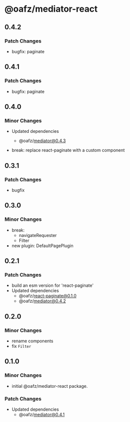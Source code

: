 # @oafz/mediator-react

## 0.4.2

### Patch Changes

- bugfix: paginate

## 0.4.1

### Patch Changes

- bugfix: paginate

## 0.4.0

### Minor Changes

- Updated dependencies

  - @oafz/mediator@0.4.3

- break: replace react-paginate with a custom component

## 0.3.1

### Patch Changes

- bugfix

## 0.3.0

### Minor Changes

- break:
  - navigateRequester
  - Filter
- new plugin: DefaultPagePlugin

## 0.2.1

### Patch Changes

- build an esm version for 'react-paginate'
- Updated dependencies
  - @oafz/react-paginate@0.1.0
  - @oafz/mediator@0.4.2

## 0.2.0

### Minor Changes

- rename components
- fix `Filter`

## 0.1.0

### Minor Changes

- initial @oafz/mediator-react package.

### Patch Changes

- Updated dependencies
  - @oafz/mediator@0.4.1
